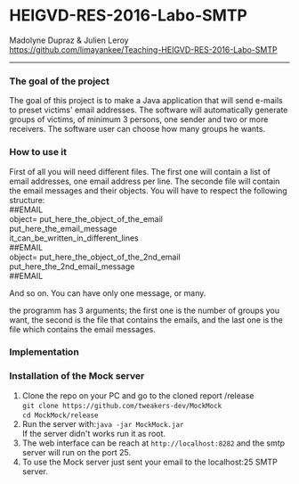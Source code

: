 HEIGVD-RES-2016-Labo-SMTP
==
Madolyne Dupraz & Julien Leroy   
https://github.com/limayankee/Teaching-HEIGVD-RES-2016-Labo-SMTP
____
### The goal of the project

  The goal of this project is to make a Java application that will send e-mails to preset victims' email addresses. The software will automatically generate groups of victims, of minimum 3 persons, one sender and two or more receivers. The software user can choose how many groups he wants.

### How to use it

First of all you will need different files. The first one will contain a list of email addresses, one email address per line. The seconde file will contain the email messages and their objects. You will have to respect the following structure:       
##EMAIL    
object= put_here_the_object_of_the_email   
put_here_the_email_message    
it_can_be_written_in_different_lines   
##EMAIL    
object= put_here_the_object_of_the_2nd_email   
put_here_the_2nd_email_message    
##EMAIL    

And so on. You can have only one message, or many.    

the programm has 3 arguments; the first one is the number of groups you want, the second is the file that contains the emails, and the last one is the file which contains the email messages.    

### Implementation

  

### Installation of the Mock server

  1. Clone the repo on your PC and go to the cloned report /release  
      `git clone https://github.com/tweakers-dev/MockMock`  
      `cd MockMock/release`
  1. Run the server with:`java -jar MockMock.jar`  
     If the server didn't works run it as root.
  1. The web interface can be reach at `http://localhost:8282`
    and the smtp server will run on the port 25.
  1. To use the Mock server just sent your email to the localhost:25 SMTP server.

